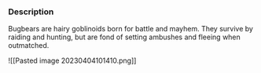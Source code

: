 ### Description
Bugbears are hairy goblinoids born for battle and mayhem. They survive by raiding and hunting, but are fond of setting ambushes and fleeing when outmatched.

![[Pasted image 20230404101410.png]]